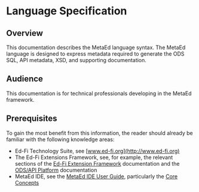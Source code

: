 # Language Specification

## Overview

This documentation describes the MetaEd language syntax. The MetaEd language is
designed to express metadata required to generate the ODS SQL, API metadata,
XSD, and supporting documentation.

## Audience

This documentation is for technical professionals developing in the MetaEd
framework.

## Prerequisites

To gain the most benefit from this information, the reader should already be
familiar with the following knowledge areas:

* Ed-Fi Technology Suite, see [www.ed-fi.org](http://www.ed-fi.org)
* The Ed-Fi Extensions Framework, see, for example, the relevant sections of
  the [Ed-Fi Extension Framework](docs/reference/1-data-exchange/extensions-framework/readme.md)
  documentation and the [ODS/API Platform](../../ods-api-platform.mdx) documentation
* MetaEd IDE, see the [MetaEd IDE User
    Guide](../ide-user-guide/readme.md), particularly the [Core
    Concepts](../ide-user-guide/core-concepts.md)
